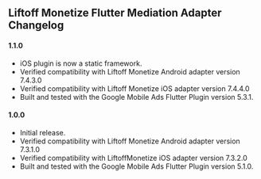 ## Liftoff Monetize Flutter Mediation Adapter Changelog

#### 1.1.0
- iOS plugin is now a static framework.
- Verified compatibility with Liftoff Monetize Android adapter version 7.4.3.0
- Verified compatibility with Liftoff Monetize iOS adapter version 7.4.4.0
- Built and tested with the Google Mobile Ads Flutter Plugin version 5.3.1.

#### 1.0.0
- Initial release.
- Verified compatibility with Liftoff Monetize Android adapter version 7.3.1.0
- Verified compatibility with LiftoffMonetize iOS adapter version 7.3.2.0
- Built and tested with the Google Mobile Ads Flutter Plugin version 5.1.0.
